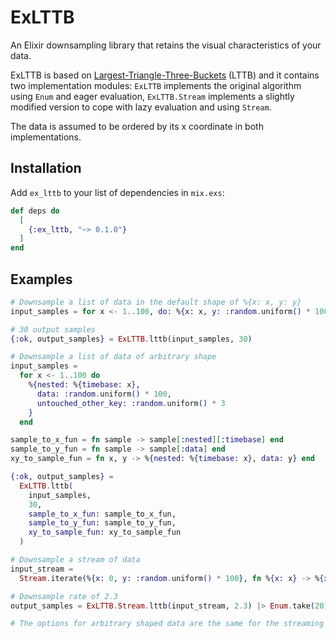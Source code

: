 # ExLTTB

An Elixir downsampling library that retains the visual characteristics of your data.

ExLTTB is based on [Largest-Triangle-Three-Buckets](https://skemman.is/handle/1946/15343) (LTTB) and it contains two implementation modules: `ExLTTB` implements the original algorithm using `Enum` and eager evaluation, `ExLTTB.Stream` implements a slightly modified version to cope with lazy evaluation and using `Stream`.

The data is assumed to be ordered by its x coordinate in both implementations.

## Installation

Add `ex_lttb` to your list of dependencies in `mix.exs`:

```elixir
def deps do
  [
    {:ex_lttb, "~> 0.1.0"}
  ]
end
```

## Examples

```elixir
# Downsample a list of data in the default shape of %{x: x, y: y}
input_samples = for x <- 1..100, do: %{x: x, y: :random.uniform() * 100}

# 30 output samples
{:ok, output_samples} = ExLTTB.lttb(input_samples, 30)

# Downsample a list of data of arbitrary shape
input_samples =
  for x <- 1..100 do
    %{nested: %{timebase: x},
      data: :random.uniform() * 100,
      untouched_other_key: :random.uniform() * 3
    }
  end

sample_to_x_fun = fn sample -> sample[:nested][:timebase] end
sample_to_y_fun = fn sample -> sample[:data] end
xy_to_sample_fun = fn x, y -> %{nested: %{timebase: x}, data: y} end

{:ok, output_samples} =
  ExLTTB.lttb(
    input_samples,
    30,
    sample_to_x_fun: sample_to_x_fun,
    sample_to_y_fun: sample_to_y_fun,
    xy_to_sample_fun: xy_to_sample_fun
  )

# Downsample a stream of data
input_stream =
  Stream.iterate(%{x: 0, y: :random.uniform() * 100}, fn %{x: x} -> %{x: x + 1, y: :random.uniform() * 100} end)

# Downsample rate of 2.3
output_samples = ExLTTB.Stream.lttb(input_stream, 2.3) |> Enum.take(20)

# The options for arbitrary shaped data are the same for the streaming version
```
